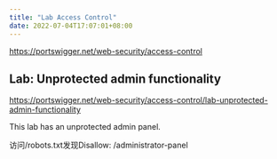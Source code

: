 ```yaml
---
title: "Lab Access Control"
date: 2022-07-04T17:07:01+08:00
---
```



https://portswigger.net/web-security/access-control

##  Lab: Unprotected admin functionality

https://portswigger.net/web-security/access-control/lab-unprotected-admin-functionality  

This lab has an unprotected admin panel.  

访问/robots.txt发现Disallow: /administrator-panel 
